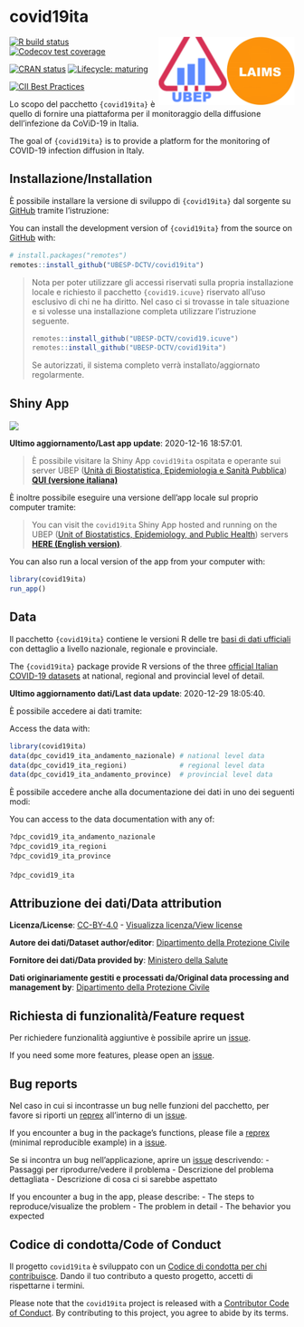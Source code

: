 
<!-- README.md is generated from README.Rmd. Please edit that file -->

# covid19ita

<img src='man/figures/logo-laims.jpg' align='right' height='120' /><img src='man/figures/logo-ubep.png' align='right' height='120' />

<!-- badges: start -->

[![R build
status](https://github.com/UBESP-DCTV/covid19ita/workflows/R-CMD-check/badge.svg)](https://github.com/UBESP-DCTV/covid19ita/actions)
[![Codecov test
coverage](https://codecov.io/gh/UBESP-DCTV/covid19ita/branch/master/graph/badge.svg)](https://codecov.io/gh/UBESP-DCTV/covid19ita?branch=master)

[![CRAN
status](https://www.r-pkg.org/badges/version/covid19ita)](https://CRAN.R-project.org/package=covid19ita)
[![Lifecycle:
maturing](https://img.shields.io/badge/lifecycle-maturing-blue.svg)](https://www.tidyverse.org/lifecycle/#maturing)

[![CII Best
Practices](https://bestpractices.coreinfrastructure.org/projects/3892/badge)](https://bestpractices.coreinfrastructure.org/projects/3892)
<!-- badges: end -->

Lo scopo del pacchetto `{covid19ita}` è quello di fornire una
piattaforma per il monitoraggio della diffusione dell’infezione da
CoViD-19 in Italia.

The goal of `{covid19ita}` is to provide a platform for the monitoring
of COVID-19 infection diffusion in Italy.

## Installazione/Installation

È possibile installare la versione di sviluppo di `{covid19ita}` dal
sorgente su [GitHub](https://github.com/) tramite l’istruzione:

You can install the development version of `{covid19ita}` from the
source on [GitHub](https://github.com/) with:

``` r
# install.packages("remotes")
remotes::install_github("UBESP-DCTV/covid19ita")
```

> Nota per poter utilizzare gli accessi riservati sulla propria
> installazione locale e richiesto il pacchetto `{covid19.icuve}`
> riservato all’uso esclusivo di chi ne ha diritto. Nel caso ci si
> trovasse in tale situazione e si volesse una installazione completa
> utilizzare l’istruzione seguente.
>
> ``` r
> remotes::install_github("UBESP-DCTV/covid19.icuve")
> remotes::install_github("UBESP-DCTV/covid19ita")
> ```
>
> Se autorizzati, il sistema completo verrà installato/aggiornato
> regolarmente.

## Shiny App

<img src='inst/app/www/covid19ita_screen.png' align="center"/>

**Ultimo aggiornamento/Last app update**: 2020-12-16 18:57:01.

> È possibile visitare la Shiny App `covid19ita` ospitata e operante sui
> server UBEP ([Unità di Biostatistica, Epidemiologia e Sanità
> Pubblica](https://ubesp.jimdofree.com/)) [**QUI (versione
> italiana)**](https://r-ubesp.dctv.unipd.it/shiny/covid19ita/)

È inoltre possibile eseguire una versione dell’app locale sul proprio
computer tramite:

> You can visit the `covid19ita` Shiny App hosted and running on the
> UBEP ([Unit of Biostatistics, Epidemiology, and Public
> Health](https://ubesp.jimdofree.com/)) servers [**HERE (English
> version)**](https://r-ubesp.dctv.unipd.it/shiny/covid19italy/).

You can also run a local version of the app from your computer with:

``` r
library(covid19ita)
run_app()
```

## Data

Il pacchetto `{covid19ita}` contiene le versioni R delle tre [basi di
dati ufficiali](https://github.com/pcm-dpc/COVID-19/) con dettaglio a
livello nazionale, regionale e provinciale.

The `{covid19ita}` package provide R versions of the three [official
Italian COVID-19 datasets](https://github.com/pcm-dpc/COVID-19/) at
national, regional and provincial level of detail.

**Ultimo aggiornamento dati/Last data update**: 2020-12-29 18:05:40.

È possibile accedere ai dati tramite:

Access the data with:

``` r
library(covid19ita)
data(dpc_covid19_ita_andamento_nazionale) # national level data
data(dpc_covid19_ita_regioni)             # regional level data
data(dpc_covid19_ita_andamento_province)  # provincial level data
```

È possibile accedere anche alla documentazione dei dati in uno dei
seguenti modi:

You can access to the data documentation with any of:

``` r
?dpc_covid19_ita_andamento_nazionale
?dpc_covid19_ita_regioni
?dpc_covid19_ita_province

?dpc_covid19_ita
```

## Attribuzione dei dati/Data attribution

**Licenza/License**:
[CC-BY-4.0](https://creativecommons.org/licenses/by/4.0/deed.en) -
[Visualizza licenza/View
license](https://github.com/pcm-dpc/COVID-19/blob/master/LICENSE)

**Autore dei dati/Dataset author/editor**: [Dipartimento della
Protezione Civile](http://www.protezionecivile.it/)

**Fornitore dei dati/Data provided by**: [Ministero della
Salute](http://www.salute.gov.it/)

**Dati originariamente gestiti e processati da/Original data processing
and management by**: [Dipartimento della Protezione
Civile](http://www.protezionecivile.it/)

## Richiesta di funzionalità/Feature request

Per richiedere funzionalità aggiuntive è possibile aprire un
[issue](https://github.com/UBESP-DCTV/covid19ita/issues).

If you need some more features, please open an
[issue](https://github.com/UBESP-DCTV/covid19ita/issues).

## Bug reports

Nel caso in cui si incontrasse un bug nelle funzioni del pacchetto, per
favore si riporti un [reprex](https://github.com/tidyverse/reprex)
all’interno di un
[issue](https://github.com/UBESP-DCTV/covid19ita/issues).

If you encounter a bug in the package’s functions, please file a
[reprex](https://github.com/tidyverse/reprex) (minimal reproducible
example) in a [issue](https://github.com/UBESP-DCTV/covid19ita/issues).

Se si incontra un bug nell’applicazione, aprire un
[issue](https://github.com/UBESP-DCTV/covid19ita/issues) descrivendo: -
Passaggi per riprodurre/vedere il problema - Descrizione del problema
dettagliata - Descrizione di cosa ci si sarebbe aspettato

If you encounter a bug in the app, please describe: - The steps to
reproduce/visualize the problem - The problem in detail - The behavior
you expected

## Codice di condotta/Code of Conduct

Il progetto `covid19ita` è sviluppato con un [Codice di condotta per chi
contribuisce](CODE_OF_CONDUCT.md). Dando il tuo contributo a questo
progetto, accetti di rispettarne i termini.

Please note that the `covid19ita` project is released with a
[Contributor Code of Conduct](CODE_OF_CONDUCT.md). By contributing to
this project, you agree to abide by its terms.
